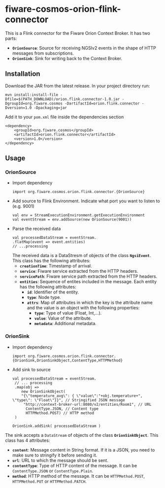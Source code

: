 # fiware-cosmos-orion-flink-connector

This is a Flink connector for the Fiware Orion Context Broker.
It has two parts:
 * **`OrionSource`**: Source for receiving NGSIv2 events in the shape of HTTP messages from subscriptions.
 * **`OrionSink`**: Sink for writing back to the Context Broker.

## Installation

Download the JAR from the latest release.
In your project directory run:
```
mvn install:install-file -Dfile=$(PATH_DOWNLOAD)/orion.flink.connector-1.0.jar -DgroupId=org.fiware.cosmos -DartifactId=orion.flink.connector -Dversion=1.0 -Dpackaging=jar
```

Add it to your `pom.xml` file inside the dependencies section
```
<dependency>
    <groupId>org.fiware.cosmos</groupId>
    <artifactId>orion.flink.connector</artifactId>
    <version>1.0</version>
</dependency>
```

## Usage
### OrionSource

* Import dependency
    ```
    import org.fiware.cosmos.orion.flink.connector.{OrionSource}
    ```
* Add source to Flink Environment. Indicate what port you want to listen to (e.g. 9001)
    ```
    val env = StreamExecutionEnvironment.getExecutionEnvironment
    val eventStream = env.addSource(new OrionSource(9001))  
    ```
* Parse the received data
    ```
    val processedDataStream = eventStream.
    .flatMap(event => event.entities)
    // ...processing
    ```
    The received data is a DataStresm of objects of the class **`NgsiEvent`**. This class has the following attributes:
    * **`creationTime`**: Timestamp of arrival.
    * **`service`**: Fiware service extracted from the HTTP headers.
    * **`servicePath`**: Fiware service path extracted from the HTTP headers.
    * **`entities`**: Sequence of entites included in the message. Each entity has the following attributes:
      * **`id`**: Identifier of the entity.
      * **`type`**: Node type.
      * **`attrs`**: Map of attributes in which the key is the attribute name and the value is an object with the following properties:
        * **`type`**: Type of value (Float, Int,...).
        * **`value`**: Value of the attribute.
        * **`metadata`**: Additional metadata.


### OrionSink
* Import dependency
    ```
    import org.fiware.cosmos.orion.flink.connector.{OrionSink,OrionSinkObject,ContentType,HTTPMethod}
    ```
* Add sink to source
    ```
    val processedDataStream = eventStream.
     // ... processing
     .map(obj =>
        new OrionSinkObject(
        "{\"temperature_avg\": { \"value\":"+obj.temperature+", \"type\": \"Float\"}}", // Stringified JSON message
         "http://context-broker-url:8080/v2/entities/Room1", // URL
          ContentType.JSON, // Content type
          HTTPMethod.POST) // HTTP method
     )

    OrionSink.addSink( processedDataStream )
    ```
The sink accepts a `DataStream` of objects of the class **`OrionSinkObject`**. This class has 4 attributes:
 - **`content`**: Message content in String format. If it is a JSON, you need to make sure to stringify it before sending it.
 - **`url`**: URL to which the message should be sent.
 - **`contentType`**: Type of HTTP content of the message. It can be `ContentType.JSON` or `ContentType.Plain`.
 - **`method`**: HTTP method of the message. It can be `HTTPMethod.POST`, `HTTPMethod.PUT` or `HTTPMethod.PATCH`.